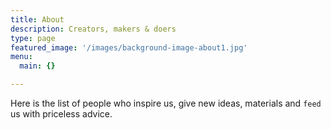 ```yaml
---
title: About
description: Creators, makers & doers
type: page
featured_image: '/images/background-image-about1.jpg'
menu:
  main: {}

---
```


Here is the list of people who inspire us, give new ideas, materials and `feed` us with priceless advice. 